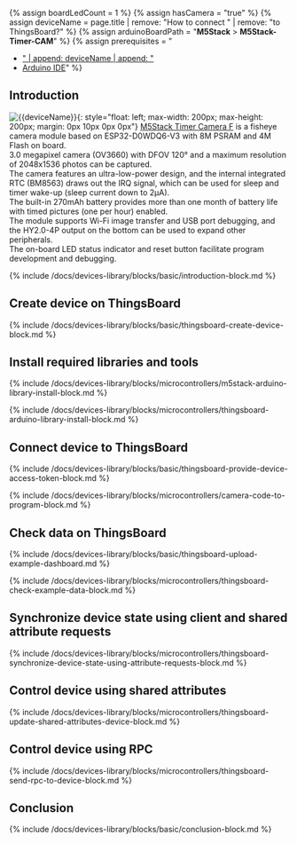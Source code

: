 {% assign boardLedCount = 1 %}
{% assign hasCamera = "true" %}
{% assign deviceName = page.title | remove: "How to connect " | remove: "to ThingsBoard?" %}
{% assign arduinoBoardPath = "**M5Stack** > **M5Stack-Timer-CAM**" %}
{% assign prerequisites = "
- [" | append: deviceName | append: "](https://shop.m5stack.com/collections/m5-cameras/products/esp32-psram-timer-camera-fisheye-ov3660)
- [Arduino IDE](https://www.arduino.cc/en/software)"
 %}

## Introduction

![{{deviceName}}](/images/devices-library/{{page.deviceImageFileName}}){: style="float: left; max-width: 200px; max-height: 200px; margin: 0px 10px 0px 0px"}
[M5Stack Timer Camera F](https://shop.m5stack.com/collections/m5-cameras/products/esp32-psram-timer-camera-fisheye-ov3660) is a fisheye camera module based on ESP32-D0WDQ6-V3 with 8M PSRAM and 4M Flash on board.  
3.0 megapixel camera (OV3660) with DFOV 120° and a maximum resolution of 2048x1536 photos can be captured.  
The camera features an ultra-low-power design, and the internal integrated RTC (BM8563) draws out the IRQ signal, which can be used for sleep and timer wake-up (sleep current down to 2μA).  
The built-in 270mAh battery provides more than one month of battery life with timed pictures (one per hour) enabled.  
The module supports Wi-Fi image transfer and USB port debugging, and the HY2.0-4P output on the bottom can be used to expand other peripherals.  
The on-board LED status indicator and reset button facilitate program development and debugging.  

{% include /docs/devices-library/blocks/basic/introduction-block.md %}

## Create device on ThingsBoard

{% include /docs/devices-library/blocks/basic/thingsboard-create-device-block.md %}

## Install required libraries and tools

{% include /docs/devices-library/blocks/microcontrollers/m5stack-arduino-library-install-block.md %}

{% include /docs/devices-library/blocks/microcontrollers/thingsboard-arduino-library-install-block.md %}

## Connect device to ThingsBoard 

{% include /docs/devices-library/blocks/basic/thingsboard-provide-device-access-token-block.md %}

{% include /docs/devices-library/blocks/microcontrollers/camera-code-to-program-block.md %}

## Check data on ThingsBoard

{% include /docs/devices-library/blocks/basic/thingsboard-upload-example-dashboard.md %}

{% include /docs/devices-library/blocks/microcontrollers/thingsboard-check-example-data-block.md %}

## Synchronize device state using client and shared attribute requests

{% include /docs/devices-library/blocks/microcontrollers/thingsboard-synchronize-device-state-using-attribute-requests-block.md %}

## Control device using shared attributes

{% include /docs/devices-library/blocks/microcontrollers/thingsboard-update-shared-attributes-device-block.md %}

## Control device using RPC

{% include /docs/devices-library/blocks/microcontrollers/thingsboard-send-rpc-to-device-block.md %}

## Conclusion

{% include /docs/devices-library/blocks/basic/conclusion-block.md %}   